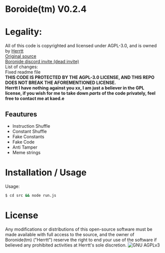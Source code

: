 # Boroide(tm) V0.2.4

# Legality:
All of this code is copyrighted and licensed under AGPL-3.0, and is owned by [Herrtt](https://github.com/Herrtt)<br>
[Original source](https://web.archive.org/web/20220226003911/https://github.com/Herrtt/Boronide-Obfuscator)<br>
[Boronide discord invite (dead invite)](https://www.discord.gg/boronide)<br>
List of changes:<br>
Fixed readme file<br>
**THIS CODE IS PROTECTED BY THE AGPL-3.0 LICENSE, AND THIS REPO DOES NOT BREAK THE AFOREMENTIONED LICENSE.**<br>
**Herrtt I have nothing against you xx, I am just a believer in the GPL license, if you wish for me to take down *parts* of the code privately, feel free to contact me at kaed.e**


## Feautures
* Instruction Shuffle
* Constant Shuffle
* Fake Constants
* Fake Code
* Anti Tamper
* Meme strings

# Installation / Usage

Usage:
```bash
$ cd src && node run.js
```

# License

Any modifications or distributions of this open-source software must be made available with full access to the source, and the owner of Boronide(tm) ("Herrtt") reserve the right to end your use of the software if believed any prohibited activities at Herrtt's sole discretion.
![GNU AGPLv3](/LICENSE)
